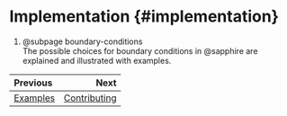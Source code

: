# Implementation {#implementation}

 1. @subpage boundary-conditions  
 The possible choices for boundary conditions in @sapphire are explained
 and illustrated with examples.

<div class="section_buttons">

| Previous              |                          Next |
| :-------------------- | ----------------------------: |
| [Examples](#examples) | [Contributing](#contributing) |

</div>
